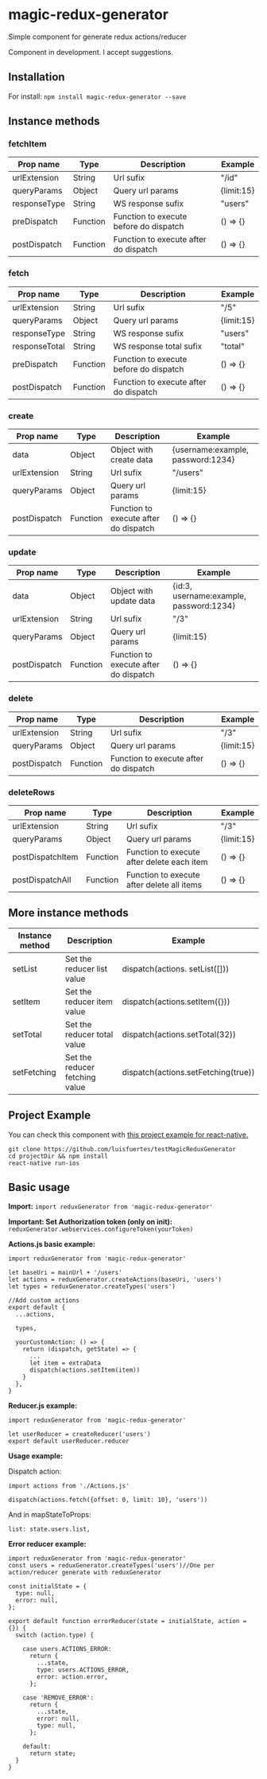 # magic-redux-generator
Simple component for generate redux actions/reducer

Component in development. I accept suggestions.



## Installation
For install:
`npm install magic-redux-generator --save`



## Instance methods

### fetchItem

| Prop name    | Type     | Description                            | Example    |
|--------------|----------|----------------------------------------|------------|
| urlExtension | String   | Url sufix                              | "/id"       |
| queryParams  | Object   | Query url params                       | {limit:15} |
| responseType | String   | WS response sufix                      | "users"    |
| preDispatch  | Function | Function to execute before do dispatch | () => {}   |
| postDispatch | Function | Function to execute after do dispatch  | () => {}   |



### fetch

| Prop name     | Type     | Description                            | Example    |
|---------------|----------|----------------------------------------|------------|
| urlExtension  | String   | Url sufix                              | "/5"       |
| queryParams   | Object   | Query url params                       | {limit:15} |
| responseType  | String   | WS response sufix                      | "users"    |
| responseTotal | String   | WS response total sufix                | "total"    |
| preDispatch   | Function | Function to execute before do dispatch | () => {}   |
| postDispatch  | Function | Function to execute after do dispatch  | () => {}   |



### create

| Prop name    | Type     | Description                           | Example                           |
|--------------|----------|---------------------------------------|-----------------------------------|
| data         | Object   | Object with create data               | {username:example, password:1234} |
| urlExtension | String   | Url sufix                             | "/users"                          |
| queryParams  | Object   | Query url params                      | {limit:15}                        |
| postDispatch | Function | Function to execute after do dispatch | () => {}                          |



### update

| Prop name    | Type     | Description                           | Example                                 |
|--------------|----------|---------------------------------------|-----------------------------------------|
| data         | Object   | Object with update data               | {id:3, username:example, password:1234} |
| urlExtension | String   | Url sufix                             | "/3"                                    |
| queryParams  | Object   | Query url params                      | {limit:15}                              |
| postDispatch | Function | Function to execute after do dispatch | () => {}                                |



### delete

| Prop name    | Type     | Description                           | Example    |
|--------------|----------|---------------------------------------|------------|
| urlExtension | String   | Url sufix                             | "/3"       |
| queryParams  | Object   | Query url params                      | {limit:15} |
| postDispatch | Function | Function to execute after do dispatch | () => {}   |



### deleteRows

| Prop name        | Type     | Description                                | Example    |
|------------------|----------|--------------------------------------------|------------|
| urlExtension     | String   | Url sufix                                  | "/3"       |
| queryParams      | Object   | Query url params                           | {limit:15} |
| postDispatchItem | Function | Function to execute after delete each item | () => {}   |
| postDispatchAll  | Function | Function to execute after delete all items | () => {}   |



## More instance methods

| Instance method | Description                    | Example                             |
|-----------------|--------------------------------|-------------------------------------|
| setList         | Set the reducer list value     | dispatch(actions. setList([]))      |
| setItem         | Set the reducer item value     | dispatch(actions.setItem({}))       |
| setTotal        | Set the reducer total value    | dispatch(actions.setTotal(32))      |
| setFetching     | Set the reducer fetching value | dispatch(actions.setFetching(true)) |



## Project Example

You can check this component with [this project example for react-native.](https://github.com/luisfuertes/testMagicReduxGenerator)
```
git clone https://github.com/luisfuertes/testMagicReduxGenerator
cd projectDir && npm install
react-native run-ios
```



## Basic usage
**Import:**
`import reduxGenerator from 'magic-redux-generator'`

**Important: Set Authorization token (only on init):**
`reduxGenerator.webservices.configureToken(yourToken)`

**Actions.js basic example:**
```
import reduxGenerator from 'magic-redux-generator'

let baseUri = mainUrl + '/users'
let actions = reduxGenerator.createActions(baseUri, 'users')
let types = reduxGenerator.createTypes('users')

//Add custom actions
export default {
  ...actions,

  types,

  yourCustomAction: () => {
    return (dispatch, getState) => {
      ...
      let item = extraData
      dispatch(actions.setItem(item))
    }
  },
}
```

**Reducer.js example:**
```
import reduxGenerator from 'magic-redux-generator'

let userReducer = createReducer('users')
export default userReducer.reducer
```

**Usage example:**

Dispatch action:
```
import actions from './Actions.js'

dispatch(actions.fetch({offset: 0, limit: 10}, 'users'))
```

And in mapStateToProps:
```
list: state.users.list,
```


**Error reducer example:**
```
import reduxGenerator from 'magic-redux-generator'
const users = reduxGenerator.createTypes('users')//One per action/reducer generate with reduxGenerator

const initialState = {
  type: null,
  error: null,
};

export default function errorReducer(state = initialState, action = {}) {
  switch (action.type) {

    case users.ACTIONS_ERROR:
      return {
        ...state,
        type: users.ACTIONS_ERROR,
        error: action.error,
      };

    case 'REMOVE_ERROR':
      return {
        ...state,
        error: null,
        type: null,
      };

    default:
      return state;
  }
}
```
